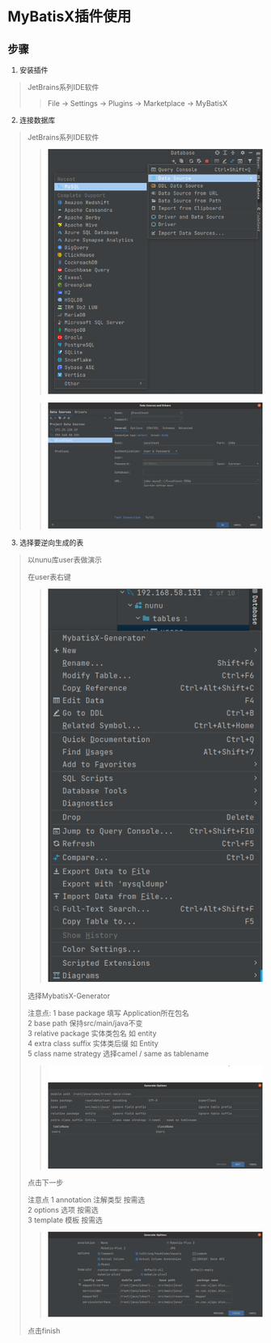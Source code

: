 # MyBatisX插件使用

## 步骤

1. 安装插件

> JetBrains系列IDE软件
>
>> File -> Settings -> Plugins -> Marketplace -> MyBatisX

2. 连接数据库

> JetBrains系列IDE软件
>
>> ![](../img/MyBatisX-001.png)
>
>> ![](../img/MyBatisX-002.png)

3. 选择要逆向生成的表

> 以nunu库user表做演示
>
> 在user表右键
>
>> ![](../img/MyBatisX-003.png)
>
> 选择MybatisX-Generator
>
> 注意点:
> 1 base package 填写 Application所在包名</br>
> 2 base path 保持src/main/java不变</br>
> 3 relative package 实体类包名 如 entity</br>
> 4 extra class suffix 实体类后缀 如 Entity</br>
> 5 class name strategy 选择camel / same as tablename</br>
>
>> ![](../img/MyBatisX-004.png)
>
>  点击下一步
>
> 注意点
> 1 annotation 注解类型 按需选</br>
> 2 options 选项 按需选</br>
> 3 template 模板 按需选</br>
>> ![](../img/MyBatisX-005.png)
>
> 点击finish